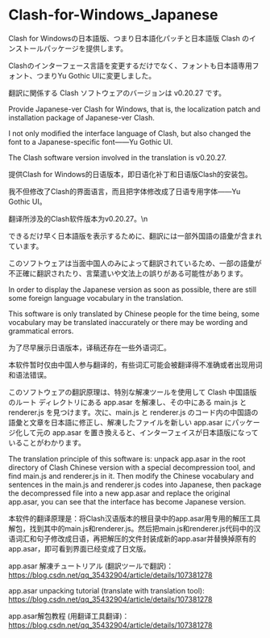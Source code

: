 # Clash-for-Windows_Japanese

Clash for Windowsの日本語版、つまり日本語化パッチと日本語版 Clash のインストールパッケージを提供します。

Clashのインターフェース言語を変更するだけでなく、フォントも日本語専用フォント、つまりYu Gothic UIに変更しました。

翻訳に関係する Clash ソフトウェアのバージョンは v0.20.27 です。

Provide Japanese-ver Clash for Windows, that is, the localization patch and installation package of Japanese-ver Clash.

I not only modified the interface language of Clash, but also changed the font to a Japanese-specific font——Yu Gothic UI.

The Clash software version involved in the translation is v0.20.27.

提供Clash for Windows的日语版本，即日语化补丁和日语版Clash的安装包。

我不但修改了Clash的界面语言，而且把字体修改成了日语专用字体——Yu Gothic UI。

翻译所涉及的Clash软件版本为v0.20.27。\n



できるだけ早く日本語版を表示するために、翻訳には一部外国語の語彙が含まれています。

このソフトウェアは当面中国人のみによって翻訳されているため、一部の語彙が不正確に翻訳されたり、言葉遣いや文法上の誤りがある可能性があります。

In order to display the Japanese version as soon as possible, there are still some foreign language vocabulary in the translation.

This software is only translated by Chinese people for the time being, some vocabulary may be translated inaccurately or there may be wording and grammatical errors.

为了尽早展示日语版本，译稿还存在一些外语词汇。

本软件暂时仅由中国人参与翻译的，有些词汇可能会被翻译得不准确或者出现用词和语法错误。



このソフトウェアの翻訳原理は、特別な解凍ツールを使用して Clash 中国語版のルート ディレクトリにある app.asar を解凍し、その中にある main.js と renderer.js を見つけます。次に、main.js と renderer.js のコード内の中国語の語彙と文章を日本語に修正し、解凍したファイルを新しい app.asar にパッケージ化して元の app.asar を置き換えると、インターフェイスが日本語版になっていることがわかります。

The translation principle of this software is: unpack app.asar in the root directory of Clash Chinese version with a special decompression tool, and find main.js and renderer.js in it. Then modify the Chinese vocabulary and sentences in the main.js and renderer.js codes into Japanese, then package the decompressed file into a new app.asar and replace the original app.asar, you can see that the interface has become Japanese version.

本软件的翻译原理是：将Clash汉语版本的根目录中的app.asar用专用的解压工具解包，找到其中的main.js和renderer.js。然后把main.js和renderer.js代码中的汉语词汇和句子修改成日语，再把解压的文件封装成新的app.asar并替换掉原有的app.asar，即可看到界面已经变成了日文版。



app.asar 解凍チュートリアル (翻訳ツールで翻訳)：
https://blog.csdn.net/qq_35432904/article/details/107381278

app.asar unpacking tutorial (translate with translation tool):
https://blog.csdn.net/qq_35432904/article/details/107381278

app.asar解包教程 (用翻译工具翻译)：https://blog.csdn.net/qq_35432904/article/details/107381278
